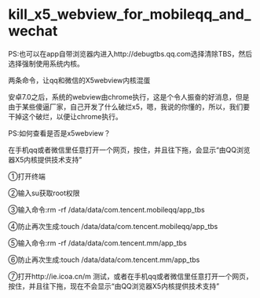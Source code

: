 # kill_x5_webview_for_mobileqq_and_wechat

PS:也可以在app自带浏览器内进入http://debugtbs.qq.com选择清除TBS，然后选择强制使用系统内核。

两条命令，让qq和微信的X5webview内核混蛋

安卓7.0之后，系统的webview由chrome执行，这是个令人振奋的好消息，但是由于某些傻逼厂家，自己开发了什么破烂x5，嗯，我说的你懂的，所以，我们要干掉这个破烂，以便让chrome执行。

PS:如何查看是否是x5webview？

在手机qq或者微信里任意打开一个网页，按住，并且往下拖，会显示“由QQ浏览器X5内核提供技术支持”

①打开终端

②输入su获取root权限

③输入命令:rm -rf /data/data/com.tencent.mobileqq/app_tbs

④防止再次生成:touch /data/data/com.tencent.mobileqq/app_tbs

⑤输入命令:rm -rf /data/data/com.tencent.mm/app_tbs

⑥防止再次生成:touch /data/data/com.tencent.mm/app_tbs

⑦打开http://ie.icoa.cn/m 测试，或者在手机qq或者微信里任意打开一个网页，按住，并且往下拖，现在不会显示“由QQ浏览器X5内核提供技术支持”
